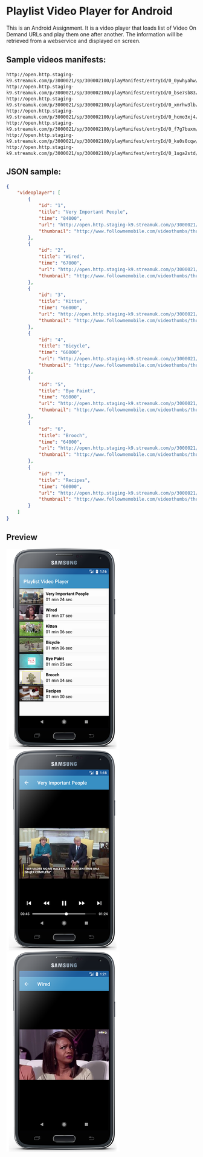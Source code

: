 # Playlist Video Player for Android
This is an Android Assignment. It is a video player that loads list of Video On Demand URLs and play them one after another. The information will be retrieved from a webservice and displayed on screen.

## Sample videos manifests:

```url
http://open.http.staging-k9.streamuk.com/p/3000021/sp/300002100/playManifest/entryId/0_0ywhyahw/format/applehttp/protocol/http/a.m3u8
http://open.http.staging-k9.streamuk.com/p/3000021/sp/300002100/playManifest/entryId/0_bse7sb83/format/applehttp/protocol/http/a.m3u8 
http://open.http.staging-k9.streamuk.com/p/3000021/sp/300002100/playManifest/entryId/0_xmrhw3lb/format/applehttp/protocol/http/a.m3u8 
http://open.http.staging-k9.streamuk.com/p/3000021/sp/300002100/playManifest/entryId/0_hcmo3xj4/format/applehttp/protocol/http/a.m3u8 
http://open.http.staging-k9.streamuk.com/p/3000021/sp/300002100/playManifest/entryId/0_f7g7buxm/format/applehttp/protocol/http/a.m3u8 
http://open.http.staging-k9.streamuk.com/p/3000021/sp/300002100/playManifest/entryId/0_ku0s0cqw/format/applehttp/protocol/http/a.m3u8 
http://open.http.staging-k9.streamuk.com/p/3000021/sp/300002100/playManifest/entryId/0_1uga2std/format/applehttp/protocol/http/a.m3u8
```

## JSON sample:

```json
{
    "videoplayer": [
        {
            "id": "1",
            "title": "Very Important People",
            "time": "84000",
            "url": "http://open.http.staging-k9.streamuk.com/p/3000021/sp/300002100/playManifest/entryId/0_0ywhyahw/format/applehttp/protocol/http/a.m3u8",
            "thumbnail": "http://www.followmemobile.com/videothumbs/thumb_1.jpg"
        },
        {
            "id": "2",
            "title": "Wired",
            "time": "67000",
            "url": "http://open.http.staging-k9.streamuk.com/p/3000021/sp/300002100/playManifest/entryId/0_bse7sb83/format/applehttp/protocol/http/a.m3u8",
            "thumbnail": "http://www.followmemobile.com/videothumbs/thumb_2.jpg"
        },
        {
            "id": "3",
            "title": "Kitten",
            "time": "66000",
            "url": "http://open.http.staging-k9.streamuk.com/p/3000021/sp/300002100/playManifest/entryId/0_xmrhw3lb/format/applehttp/protocol/http/a.m3u8",
            "thumbnail": "http://www.followmemobile.com/videothumbs/thumb_3.jpg"
        },
        {
            "id": "4",
            "title": "Bicycle",
            "time": "66000",
            "url": "http://open.http.staging-k9.streamuk.com/p/3000021/sp/300002100/playManifest/entryId/0_hcmo3xj4/format/applehttp/protocol/http/a.m3u8",
            "thumbnail": "http://www.followmemobile.com/videothumbs/thumb_4.jpg"
        },
        {
            "id": "5",
            "title": "Bye Paint",
            "time": "65000",
            "url": "http://open.http.staging-k9.streamuk.com/p/3000021/sp/300002100/playManifest/entryId/0_f7g7buxm/format/applehttp/protocol/http/a.m3u8",
            "thumbnail": "http://www.followmemobile.com/videothumbs/thumb_5.jpg"
        },
        {
            "id": "6",
            "title": "Brooch",
            "time": "64000",
            "url": "http://open.http.staging-k9.streamuk.com/p/3000021/sp/300002100/playManifest/entryId/0_ku0s0cqw/format/applehttp/protocol/http/a.m3u8",
            "thumbnail": "http://www.followmemobile.com/videothumbs/thumb_6.jpg"
        },
        {
            "id": "7",
            "title": "Recipes",
            "time": "60000",
            "url": "http://open.http.staging-k9.streamuk.com/p/3000021/sp/300002100/playManifest/entryId/0_1uga2std/format/applehttp/protocol/http/a.m3u8",
            "thumbnail": "http://www.followmemobile.com/videothumbs/thumb_7.jpg"
        }
    ]
}
```

## Preview
![ScreenShot](https://github.com/Spettacolo83/playlist_videoplayer/raw/master/screenshot_1.png)
![ScreenShot](https://github.com/Spettacolo83/playlist_videoplayer/raw/master/screenshot_2.png)
![ScreenShot](https://github.com/Spettacolo83/playlist_videoplayer/raw/master/screenshot_3.png)
